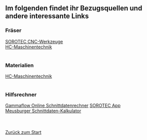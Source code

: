 ## Im folgenden findet ihr Bezugsquellen und andere interessante Links
### Fräser
[SOROTEC CNC-Werkzeuge](https://www.sorotec.de/shop/Zerspanungswerkzeuge/sorotec-werkzeuge/)<br>
[HC-Maschinentechnik](https://hc-maschinentechnik.de/Fraeser-Bohrer)
<br><br>
### Materialien
[HC-Maschinentechnik](https://hc-maschinentechnik.de/Rohmaterialien)
<br><br>
### Hilfsrechner
[Gammaflow Online Schnittdatenrechner](https://gammaflow.de/pages/schnittdatenrechner)
[SOROTEC App](https://app.sorotec.de/)<br>
[Meusburger Schnittdaten-Kalkulator](https://schnittdaten.meusburger.com/)
<br><br><br><br>
[Zurück zum Start](https://makerspace-wi.github.io/Project-CNC-3/)
